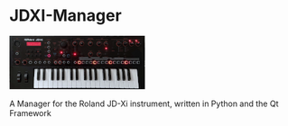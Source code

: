 # JDXI-Manager

![image info](./resources/jdxi.png)

A Manager for the Roland JD-Xi instrument, written in Python and the Qt Framework 
